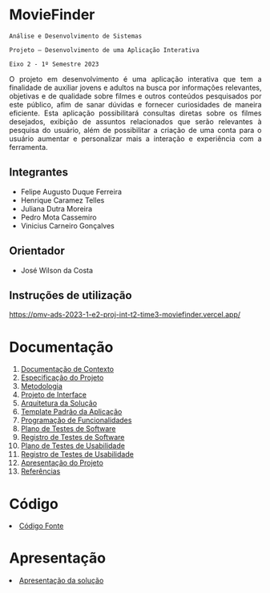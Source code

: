 # MovieFinder

`Análise e Desenvolvimento de Sistemas`

`Projeto – Desenvolvimento de uma Aplicação Interativa`

`Eixo 2 - 1º Semestre 2023`

<p align="justify">O projeto em desenvolvimento é uma aplicação interativa que tem a finalidade de auxiliar jovens e adultos na busca por informações relevantes, objetivas e de qualidade sobre filmes e outros conteúdos pesquisados por este público, afim de sanar dúvidas e fornecer curiosidades de maneira eficiente. Esta aplicação possibilitará consultas diretas sobre os filmes desejados, exibição de assuntos relacionados que serão relevantes à pesquisa do usuário, além de possibilitar a criação de uma conta para o usuário aumentar e personalizar mais a interação e experiência com a ferramenta.</p>

## Integrantes

* Felipe Augusto Duque Ferreira
* Henrique Caramez Telles
* Juliana Dutra Moreira
* Pedro Mota Cassemiro
* Vinicius Carneiro Gonçalves

## Orientador

* José Wilson da Costa

## Instruções de utilização

https://pmv-ads-2023-1-e2-proj-int-t2-time3-moviefinder.vercel.app/

# Documentação

<ol>
<li><a href="docs/01-Documentação de Contexto.md"> Documentação de Contexto</a></li>
<li><a href="docs/02-Especificação do Projeto.md"> Especificação do Projeto</a></li>
<li><a href="docs/03-Metodologia.md"> Metodologia</a></li>
<li><a href="docs/04-Projeto de Interface.md"> Projeto de Interface</a></li>
<li><a href="docs/05-Arquitetura da Solução.md"> Arquitetura da Solução</a></li>
<li><a href="docs/06-Template Padrão da Aplicação.md"> Template Padrão da Aplicação</a></li>
<li><a href="docs/07-Programação de Funcionalidades.md"> Programação de Funcionalidades</a></li>
<li><a href="docs/08-Plano de Testes de Software.md"> Plano de Testes de Software</a></li>
<li><a href="docs/09-Registro de Testes de Software.md"> Registro de Testes de Software</a></li>
<li><a href="docs/10-Plano de Testes de Usabilidade.md"> Plano de Testes de Usabilidade</a></li>
<li><a href="docs/11-Registro de Testes de Usabilidade.md"> Registro de Testes de Usabilidade</a></li>
<li><a href="docs/12-Apresentação do Projeto.md"> Apresentação do Projeto</a></li>
<li><a href="docs/13-Referências.md"> Referências</a></li>
</ol>

# Código

<li><a href="src/README.md"> Código Fonte</a></li>

# Apresentação

<li><a href="presentation/README.md"> Apresentação da solução</a></li>
